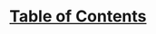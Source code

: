 # [Table of Contents](https://www.mousehuntgame.com/preferences.php?tab=mousehunt-improved-settings#mousehunt-improved-settings-location-hud)
